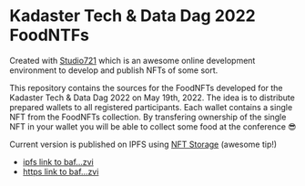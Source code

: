 # Kadaster Tech & Data Dag 2022 FoodNTFs

Created with [Studio721](https://www.721.so/) which is an awesome online development environment to develop and publish NFTs of some sort.

This repository contains the sources for the FoodNFTs developed for the Kadaster Tech & Data Dag 2022 on May 19th, 2022. The idea is to distribute prepared wallets to all registered participants. Each wallet contains a single NFT from the FoodNFTs collection. By transfering ownership of the single NFT in your wallet you will be able to collect some food at the conference :sunglasses:

Current version is published on IPFS using [NFT Storage](https://nft.storage/) (awesome tip!)

- [ipfs link to baf...zvi](ipfs://bafybeidpqdm5pwxd6bkognr7bwmvmhxowdfitfgwiho34xbi2mio6qc7yi)
- [https link to baf...zvi](https://bafybeidy27fh3ma4e6cxy34d2kzy2uemn2d2m4pgb3bbgm5x3psttqqzvi.ipfs.nftstorage.link/)

